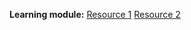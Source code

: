 **Learning module:** [Resource 1](https://www.digitalocean.com/community/tutorials/regular-expression-in-java-regex-example) [Resource 2](https://www.javatpoint.com/java-regex)
